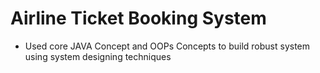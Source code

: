 # Airline Ticket Booking System 
 - Used core JAVA Concept and OOPs Concepts to build robust system using system designing techniques
